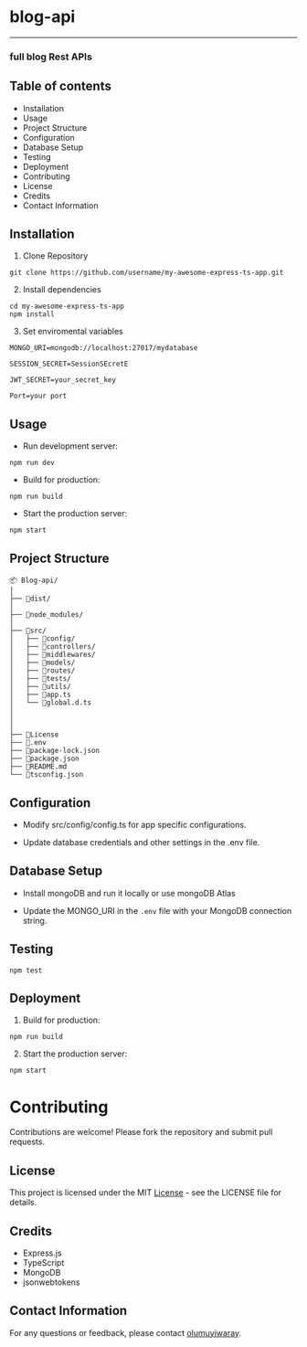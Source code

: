 # blog-api

---

### full blog Rest APIs

## Table of contents

- Installation
- Usage
- Project Structure
- Configuration
- Database Setup
- Testing
- Deployment
- Contributing
- License
- Credits
- Contact Information

## Installation

1. Clone Repository

```
git clone https://github.com/username/my-awesome-express-ts-app.git
```

2. Install dependencies

```
cd my-awesome-express-ts-app
npm install
```

3. Set enviromental variables

```
MONGO_URI=mongodb://localhost:27017/mydatabase

SESSION_SECRET=SessionSEcretE

JWT_SECRET=your_secret_key

Port=your port
```

## Usage

- Run development server:

```
npm run dev
```

- Build for production:

```
npm run build
```

- Start the production server:

```
npm start
```

## Project Structure

```
📦 Blog-api/
│
├── 📂dist/
│
├── 📂node_modules/
│
├── 📂src/
│   ├── 📂config/
│   ├── 📂controllers/
│   ├── 📂middlewares/
│   ├── 📂models/
│   ├── 📂routes/
│   ├── 📂tests/
│   ├── 📂utils/
│   ├── 📄app.ts
│   └── 📄global.d.ts
│
│
│
├── 📄License
├── 📄.env
├── 📄package-lock.json
├── 📄package.json
├── 📄README.md
└── 📄tsconfig.json
```

## Configuration

- Modify src/config/config.ts for app specific configurations.

- Update database credentials and other settings in the .env file.

## Database Setup

- Install mongoDB and run it locally or use mongoDB Atlas

- Update the MONGO_URI in the `.env` file with your MongoDB connection string.

## Testing

```
npm test
```

## Deployment

1. Build for production:

```
npm run build
```

2. Start the production server:

```
npm start
```

# Contributing

Contributions are welcome! Please fork the repository and submit pull requests.

## License

This project is licensed under the MIT [License](https://github.com/Olumuyiwaray/blog-api/blob/main/LICENSE) - see the LICENSE file for details.

## Credits

- Express.js
- TypeScript
- MongoDB
- jsonwebtokens

## Contact Information

For any questions or feedback, please contact [olumuyiwaray](https://github.com/Olumuyiwaray).
